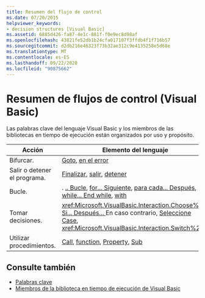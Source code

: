 ```yaml
---
title: Resumen del flujo de control
ms.date: 07/20/2015
helpviewer_keywords:
- decision structures [Visual Basic]
ms.assetid: 6885d426-fa87-4e1c-881f-f0e9ec8d98af
ms.openlocfilehash: 43821fe52db1b24cfa017107f3ffdb4f1f716b57
ms.sourcegitcommit: d2db216e46323f73b32ae312c9e4135258e5d68e
ms.translationtype: MT
ms.contentlocale: es-ES
ms.lasthandoff: 09/22/2020
ms.locfileid: "90875662"
---
```

# <a name="control-flow-summary-visual-basic"></a>Resumen de flujos de control (Visual Basic)

Las palabras clave del lenguaje Visual Basic y los miembros de las bibliotecas en tiempo de ejecución están organizados por uso y propósito.  
  
|Acción|Elemento del lenguaje|  
|------------|----------------------|  
|Bifurcar.|[Goto](../statements/goto-statement.md), [en el error](../statements/on-error-statement.md)|  
|Salir o detener el programa.|[Finalizar](../statements/end-statement.md), [salir](../statements/exit-statement.md), [detener](../statements/stop-statement.md)|  
|Bucle.|. [.. Bucle](../statements/do-loop-statement.md), [for... Siguiente](../statements/for-next-statement.md), [para cada... Después](../statements/for-each-next-statement.md), [while... End while](../statements/while-end-while-statement.md), [with](../statements/with-end-with-statement.md)|  
|Tomar decisiones.|<xref:Microsoft.VisualBasic.Interaction.Choose%2A>, [Si... Después... ](../statements/if-then-else-statement.md)En caso contrario, [Seleccione Case](../statements/select-case-statement.md), <xref:Microsoft.VisualBasic.Interaction.Switch%2A>|  
|Utilizar procedimientos.|[Call](../statements/call-statement.md), [function](../statements/function-statement.md), [Property](../statements/property-statement.md), [Sub](../statements/sub-statement.md)|  
  
## <a name="see-also"></a>Consulte también

- [Palabras clave](index.md)
- [Miembros de la biblioteca en tiempo de ejecución de Visual Basic](../runtime-library-members.md)
